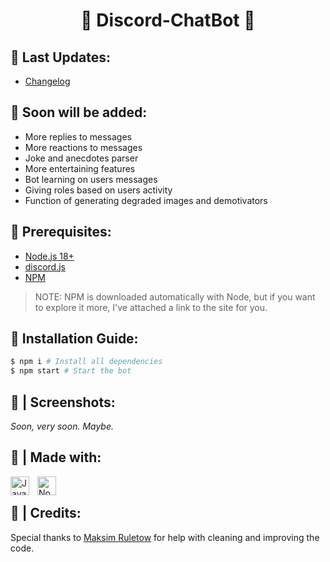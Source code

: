 <h1 align="center">💬 Discord-ChatBot 💬</h1>

## 🔽 Last Updates:
- [Changelog](https://github.com/Ural-Letov/Discord-ChatBot/blob/main/CHANGELOG.md)

## 🔽 Soon will be added:
- More replies to messages
- More reactions to messages
- Joke and anecdotes parser
- More entertaining features
- Bot learning on users messages
- Giving roles based on users activity
- Function of generating degraded images and demotivators

## 🔽 Prerequisites:
- [Node.js 18+](https://nodejs.org/en/download/)
- [discord.js](https://discord.js.org/)
- [NPM](https://www.npmjs.com/)

> NOTE: NPM is downloaded automatically with Node, but if you want to explore it more, I've attached a link to the site for you.

## 🔽 Installation Guide:
```bash
$ npm i # Install all dependencies
$ npm start # Start the bot
```

## 🔽 | Screenshots:
*Soon, very soon. Maybe.*

## 🔽 | Made with:
<img align="left" alt="JavaScript" width="30px" style="padding-right:10px;" src="https://cdn.jsdelivr.net/gh/devicons/devicon/icons/javascript/javascript-plain.svg" />
<img align="left" alt="NodeJS" width="30px" style="padding-right:10px;" src="https://cdn.jsdelivr.net/gh/devicons/devicon/icons/nodejs/nodejs-original.svg" /><br>

## 🔽 | Credits:
Special thanks to [Maksim Ruletow](https://github.com/maksim-ruletov) for help with cleaning and improving the code.
